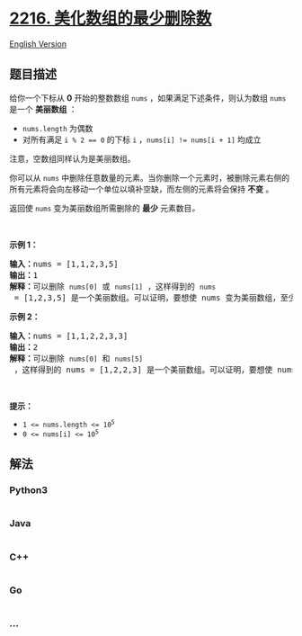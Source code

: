 # [2216. 美化数组的最少删除数](https://leetcode.cn/problems/minimum-deletions-to-make-array-beautiful)

[English Version](/solution/2200-2299/2216.Minimum%20Deletions%20to%20Make%20Array%20Beautiful/README_EN.md)

## 题目描述

<!-- 这里写题目描述 -->

<p>给你一个下标从 <strong>0</strong> 开始的整数数组 <code>nums</code> ，如果满足下述条件，则认为数组 <code>nums</code> 是一个 <strong>美丽数组</strong> ：</p>

<ul>
	<li><code>nums.length</code> 为偶数</li>
	<li>对所有满足 <code>i % 2 == 0</code> 的下标 <code>i</code> ，<code>nums[i] != nums[i + 1]</code> 均成立</li>
</ul>

<p>注意，空数组同样认为是美丽数组。</p>

<p>你可以从 <code>nums</code> 中删除任意数量的元素。当你删除一个元素时，被删除元素右侧的所有元素将会向左移动一个单位以填补空缺，而左侧的元素将会保持 <strong>不变</strong> 。</p>

<p>返回使 <code>nums</code> 变为美丽数组所需删除的 <strong>最少</strong> 元素数目<em>。</em></p>

<p>&nbsp;</p>

<p><strong>示例 1：</strong></p>

<pre><strong>输入：</strong>nums = [1,1,2,3,5]
<strong>输出：</strong>1
<strong>解释：</strong>可以删除 <code>nums[0]</code> 或 <code>nums[1]</code> ，这样得到的 <code>nums</code> = [1,2,3,5] 是一个美丽数组。可以证明，要想使 nums 变为美丽数组，至少需要删除 1 个元素。</pre>

<p><strong>示例 2：</strong></p>

<pre><strong>输入：</strong>nums = [1,1,2,2,3,3]
<strong>输出：</strong>2
<strong>解释：</strong>可以删除 <code>nums[0]</code> 和 <code>nums[5]</code> ，这样得到的 nums = [1,2,2,3] 是一个美丽数组。可以证明，要想使 nums 变为美丽数组，至少需要删除 2 个元素。
</pre>

<p>&nbsp;</p>

<p><strong>提示：</strong></p>

<ul>
	<li><code>1 &lt;= nums.length &lt;= 10<sup>5</sup></code></li>
	<li><code>0 &lt;= nums[i] &lt;= 10<sup>5</sup></code></li>
</ul>


## 解法

<!-- 这里可写通用的实现逻辑 -->

<!-- tabs:start -->

### **Python3**

<!-- 这里可写当前语言的特殊实现逻辑 -->

```python

```

### **Java**

<!-- 这里可写当前语言的特殊实现逻辑 -->

```java

```

### **C++**

```cpp

```

### **Go**

```go

```

### **...**

```

```

<!-- tabs:end -->